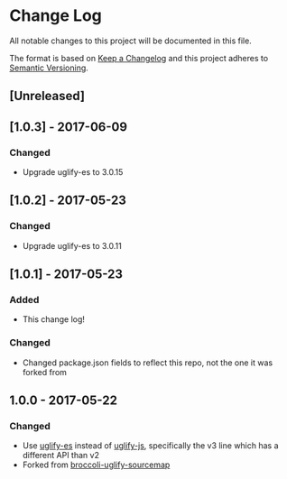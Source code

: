 # Change Log
All notable changes to this project will be documented in this file.

The format is based on [Keep a Changelog](http://keepachangelog.com/)
and this project adheres to [Semantic Versioning](http://semver.org/).

## [Unreleased]

## [1.0.3] - 2017-06-09
### Changed
- Upgrade uglify-es to 3.0.15

## [1.0.2] - 2017-05-23
### Changed
- Upgrade uglify-es to 3.0.11

## [1.0.1] - 2017-05-23
### Added
- This change log!

### Changed
- Changed package.json fields to reflect this repo, not the one it was forked from

## 1.0.0 - 2017-05-22
### Changed
- Use [uglify-es](https://www.npmjs.com/package/uglify-es) instead of [uglify-js](https://www.npmjs.com/package/uglify-js), specifically the v3 line which has a different API than v2
- Forked from [broccoli-uglify-sourcemap](https://github.com/ember-cli/broccoli-uglify-sourcemap)
